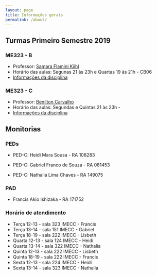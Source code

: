 ```yaml
---
layout: page
title: Informações gerais
permalink: /about/
---
```



## Turmas Primeiro Semestre 2019




### ME323 - B

* Professor: [Samara Flamini Kiihl](http://www.ime.unicamp.br/~samara/)
* Horário das aulas: Segunas 21 às 23h e Quartas 19 às 21h - CB06
* [Informações da disciplina]()

### ME323 - C

* Professor: [Benilton Carvalho](http://www.ime.unicamp.br/~benilton/)
* Horário das aulas: Segundas e Quintas 21 às 23h - 
* [Informações da disciplina](http://www.ggte.unicamp.br/eam/course/view.php?id=8323)


## Monitorias

### PEDs
* PED-C: Heidi Mara Sousa - RA 108283

* PED-C: Gabriel Franco de Souza - RA 081453

* PED-C: Nathalia Lima Chaves - RA 149075

### PAD

* Francis Akio Ishizaka - RA 171752

### Horário de atendimento

* Terça 12-13 - sala 323 IMECC - Francis
* Terça 13-14 - sala 151 IMECC - Gabriel
* Terça 18-19 - sala 222 IMECC  - Lisbeth
* Quarta 12-13 - sala 124 IMECC - Heidi
* Quarta 13-14 - sala 322 IMECC - Nathalia
* Quinta 12-13 - sala 222 IMECC  - Lisbeth
* Quinta 18-19 - sala 222 IMECC  - Francis
* Sexta 12-13 - sala 224 IMECC - Heidi
* Sexta 13-14 - sala 323 IMECC - Nathalia

